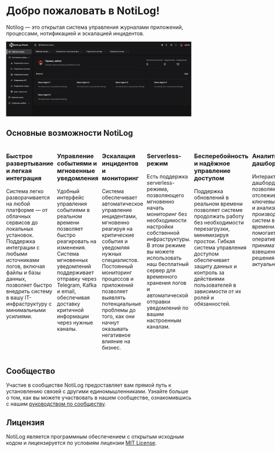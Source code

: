 # Добро пожаловать в NotiLog!
Notilog — это открытая система управления журналами приложений, процессами, нотификацией и эскалацией инцидентов.

![](docs/assets/images/cpanel.jpg)

## Основные возможности NotiLog

<div style="display: flex;">

<div style="flex: 1; padding-right: 10px;">

### Быстрое развертывание и легкая интеграция
Система легко разворачивается на любой платформе — от облачных сервисов до локальных установок. Поддержка интеграции с любыми источниками логов, включая файлы и базы данных, позволяет быстро внедрить систему в вашу IT-инфраструктуру с минимальными усилиями.

</div>


<div style="flex: 1; padding-right: 10px;">

### Управление событиями и мгновенные уведомления
Удобный интерфейс управления событиями в реальном времени позволяет быстро реагировать на изменения. Система мгновенных уведомлений поддерживает отправку через Telegram, Kafka и email, обеспечивая доставку критичной информации через нужные каналы.

</div>


<div style="flex: 1; padding-right: 10px;">

### Эскалация инцидентов и мониторинг
Система обеспечивает автоматическое управление инцидентами, мгновенно реагируя на критические события и уведомляя нужных специалистов. Постоянный мониторинг процессов и приложений позволяет выявлять потенциальные проблемы до того, как они начнут оказывать негативное влияние на бизнес.

</div>


<div style="flex: 1; padding-right: 10px;">

### Serverless-режим
Есть поддержка serverless-режима, позволяющего мгновенно начать мониторинг без необходимости настройки собственной инфраструктуры. В этом режиме вы можете использовать наш бесплатный сервер для временного хранения логов и автоматической отправки уведомлений по вашим настроенным каналам.

</div>


<div style="flex: 1; padding-right: 10px;">

### Бесперебойность и надёжное управление доступом
Поддержка обновлений в реальном времени позволяет системе продолжать работу без необходимости перезагрузки, минимизируя простои. Гибкая система управления доступом обеспечивает защиту данных и контроль за действиями пользователей в зависимости от их ролей и обязанностей.

</div>


<div style="flex: 1; padding-right: 10px;">

### Аналитика и дашборды
Интерактивные дашборды позволяют отслеживать ключевые метрики и анализировать производительность систем в реальном времени. Это помогает оперативно принимать взвешенные решения на основе актуальных данных.

</div>

</div>

## Сообщество

Участие в сообществе NotiLog предоставляет вам прямой путь к установлению связей с другими единомышленниками. Узнайте больше о том, как вы можете участвовать в нашем сообществе, ознакомившись с нашим [руководством по сообществу](https://github.com/ForceFledgling/notilog/blob/main/docs/_guides/community.md).

## Лицензия

NotiLog является программным обеспечением с открытым исходным кодом и лицензируется по условиям лицензии [MIT License](https://github.com/ForceFledgling/notilog/blob/main/LICENSE).